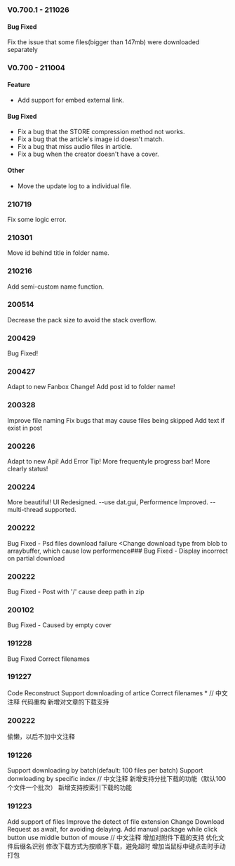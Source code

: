 ### V0.700.1 - 211026

#### Bug Fixed

Fix the issue that some files(bigger than 147mb) were downloaded separately

### V0.700 - 211004

#### Feature

+ Add support for embed external link.

#### Bug Fixed

  + Fix a bug that the STORE compression method not works.
  + Fix a bug that the article's image id doesn't match.
  + Fix a bug that miss audio files in article.
  + Fix a bug when the creator doesn't have a cover.

#### Other

  + Move the update log to a individual file.



### 210719
  Fix some logic error.

### 210301
  Move id behind title in folder name.

### 210216
  Add semi-custom name function.

### 200514
  Decrease the pack size to avoid the stack overflow.

### 200429
  Bug Fixed!

### 200427
  Adapt to new Fanbox Change!
  Add post id to folder name!

### 200328
  Improve file naming
  Fix bugs that may cause files being skipped
  Add text if exist in post

### 200226
  Adapt to new Api! Add Error Tip!
  More frequentyle progress bar!
  More clearly status!

### 200224
  More beautiful! UI Redesigned. --use dat.gui,
  Performence Improved. -- multi-thread supported.

### 200222
  Bug Fixed - Psd files download failure <Change download type from blob to arraybuffer, which cause low performence###
  Bug Fixed - Display incorrect on partial download
### 200222
  Bug Fixed - Post with '/' cause deep path in zip
### 200102
  Bug Fixed - Caused by empty cover
### 191228
  Bug Fixed
  Correct filenames
### 191227
  Code Reconstruct
  Support downloading of artice
  Correct filenames
 *
  // 中文注释
  代码重构
  新增对文章的下载支持

### 200222
  偷懒，以后不加中文注释

### 191226
  Support downloading by batch(default: 100 files per batch)
  Support donwloading by specific index
  // 中文注释
  新增支持分批下载的功能（默认100个文件一个批次）
  新增支持按索引下载的功能

### 191223
  Add support of files
  Improve the detect of file extension
  Change Download Request as await, for avoiding delaying.
  Add manual package while click button use middle button of mouse
  // 中文注释
  增加对附件下载的支持
  优化文件后缀名识别
  修改下载方式为按顺序下载，避免超时
  增加当鼠标中键点击时手动打包
